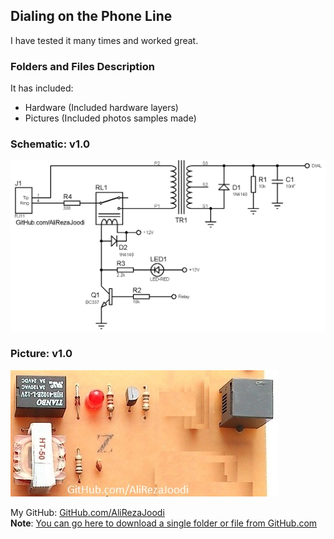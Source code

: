 ## Dialing on the Phone Line
  
I have tested it many times and worked great.

### Folders and Files Description
It has included:
- Hardware (Included hardware layers)
- Pictures (Included photos samples made)

### Schematic: v1.0
![](Hardware/v1.0.png)

### Picture: v1.0
![](Pictures/v1.0.jpg)

My GitHub: [GitHub.com/AliRezaJoodi](https://github.com/AliRezaJoodi)  
**Note**: [You can go here to download a single folder or file from GitHub.com](https://minhaskamal.github.io/DownGit/#/home)
